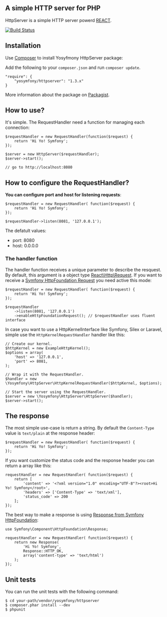 A simple HTTP server for PHP
----------------------------

HttpServer is a simple HTTP server powerd [REACT](http://reactphp.org/).

[![Build Status](https://travis-ci.org/yosymfony/HttpServer.svg?branch=master)](https://travis-ci.org/yosymfony/HttpServer)

## Installation

Use [Composer](http://getcomposer.org/) to install Yosyfmony HttpServer package:

Add the following to your `composer.json` and run `composer update`.

    "require": {
        "yosymfony/httpserver": "1.3.x"
    }

More information about the package on [Packagist](https://packagist.org/packages/yosymfony/httpserver).

## How to use?

It's simple. The RequestHandler need a function for managing each connection:

```
$requestHandler = new RequestHandler(function($request) {
    return 'Hi Yo! Symfony';
});

$server = new HttpServer($requestHandler);
$server->start();

// go to http://localhost:8080
```

## How to configure the RequestHandler?

**You can configure port and host for listening requests**:

```
$requestHandler = new RequestHandler( function($request) {
    return 'Hi Yo! Symfony';
});

$requestHandler->listen(8081, '127.0.0.1');
```

The defatult values:
* port: 8080
* host: 0.0.0.0

### The handler function

The handler function receives a unique parameter to describe the resquest. By default, this argument
is a object type [React\Http\Request](https://github.com/reactphp/http/blob/master/src/Request.php).
If you want to receive a [Symfony HttpFoundation Request](http://symfony.com/doc/current/components/http_foundation/introduction.html#request)
you need active this mode:

```
$requestHandler = new RequestHandler( function($request) {
    return 'Hi Yo! Symfony';
});

$requestHandler
    ->listen(8081, '127.0.0.1')
    ->enableHttpFoundationRequest(); // $requestHandler uses fluent interface
```

In case you want to use a HttpKernelInterface like Symfony, Silex or Laravel, simple use the `HttpKernelRequestHandler` handler like this:
```
// Create our kernel.
$httpKernel = new ExampleHttpKernel();
$options = array(
    'host' => '127.0.0.1',
    'port' => 8081,
);

// Wrap it with the RequestHandler.
$handler = new \Yosymfony\HttpServer\HttpKernelRequestHandler($httpKernel, $options);

// Start the server using the RequestHandler.
$server = new \Yosymfony\HttpServer\HttpServer($handler);
$server->start();
```

## The response

The most simple use-case is return a string. By default the `Content-Type` value is `text/plain` at the response header:

```
$requestHandler = new RequestHandler( function($request) {
    return 'Hi Yo! Symfony';
});
```

If you want customize the status code and the response header you can return a array like this:

```
requestHandler = new RequestHandler( function($request) {
    return [
        'content' => '<?xml version="1.0" encoding="UTF-8"?><root>Hi Yo! Symfony</root>',
        'headers' => ['Content-Type' => 'text/xml'],
        'status_code' => 200
    ];
});
```

The best way to make a response is using [Response from Symfony HttpFoundation](http://symfony.com/doc/current/components/http_foundation/introduction.html#response):

```
use Symfony\Component\HttpFoundation\Response;

requestHandler = new RequestHandler( function($request) {
    return new Response(
        'Hi Yo! Symfony',
        Response::HTTP_OK,
        array('content-type' => 'text/html')
    );
});
```

## Unit tests

You can run the unit tests with the following command:

    $ cd your-path/vendor/yosymfony/httpserver
    $ composer.phar install --dev
    $ phpunit
